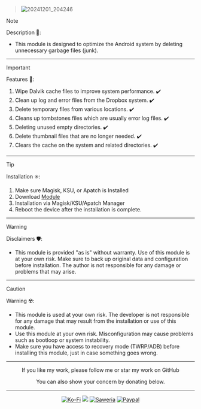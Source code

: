 > ![20241201_204246](https://github.com/user-attachments/assets/6fcda7d3-df03-45e0-8358-a17b8f9648d5)

> [!NOTE]
> Description 📝:
> - This module is designed to optimize the Android system by deleting unnecessary garbage files (junk).
<hr/>

> [!IMPORTANT]
> Features 🚀:
> 1. Wipe Dalvik cache files to improve system performance. ✔️
> 2. Clean up log and error files from the Dropbox system. ✔️
> 3. Delete temporary files from various locations. ✔️
> 4. Cleans up tombstones files which are usually error log files. ✔️
> 5. Deleting unused empty directories. ✔️
> 6. Delete thumbnail files that are no longer needed. ✔️
> 7. Clears the cache on the system and related directories. ✔️
<hr/>

> [!TIP]
> Installation ✳️:
> 1. Make sure Magisk, KSU, or Apatch is Installed
> 2. Download [Module](https://t.me/modulkuntul)
> 3. Installation via Magisk/KSU/Apatch Manager
> 4. Reboot the device after the installation is complete.
<hr/>

> [!WARNING]
> Disclaimers 🛡️:
> - This module is provided "as is" without warranty. Use of this module is at your own risk. Make sure to back up original data and configuration before installation. The author is not responsible for any damage or problems that may arise.
<hr/>

> [!CAUTION]
> Warning ☢️:
> - This module is used at your own risk. The developer is not responsible for any damage that may result from the installation or use of this module.
> - Use this module at your own risk. Misconfiguration may cause problems such as bootloop or system instability.
> - Make sure you have access to recovery mode (TWRP/ADB) before installing this module, just in case something goes wrong.
<hr/>

<div align="center">
  If you like my work, please follow me or star my work on GitHub       
 
  You can also show your concern by donating below.
<div align="center">
 </div>
<hr/>
  
[![Ko-Fi](https://img.shields.io/badge/Ko--fi-F16061?style=for-the-badge&logo=ko-fi&logoColor=white)](https://ko-fi.com/illumi666)
[![](https://img.shields.io/badge/-Trakteer-red?style=for-the-badge)](https://trakteer.id/demonica/tip)
[![Saweria](https://img.shields.io/badge/-Saweria-yellow?style=for-the-badge&logoColor=white)](https://saweria.co/DEMONICA)
[![Paypal](https://img.shields.io/badge/Paypal-blue?style=for-the-badge&logoColor=white)](https://www.paypal.com/paypalme/faniadittiya)
